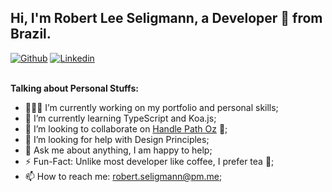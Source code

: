 ## Hi, I'm Robert Lee Seligmann, a Developer 🚀 from Brazil.

[![Github](https://img.shields.io/badge/-Github-000?style=flat&logo=Github&logoColor=white)](https://github.com/robsel118)
[![Linkedin](https://img.shields.io/badge/-LinkedIn-blue?style=flat&logo=Linkedin&logoColor=white)](https://www.linkedin.com/in/robert-seligmann/)
<br />
<br />
  
**Talking about Personal Stuffs:**

- 👨🏽‍💻 I’m currently working on my portfolio and personal skills;
- 🌱 I’m currently learning TypeScript and Koa.js; 
- 👯 I’m looking to collaborate on [Handle Path Oz](https://github.com/onimur/handle-path-oz) 🤝;
- 🤔 I’m looking for help with Design Principles;
- 💬 Ask me about anything, I am happy to help;
- ⚡️ Fun-Fact: Unlike most developer like coffee, I prefer tea 🍵;
- 📫 How to reach me: robert.seligmann@pm.me;


